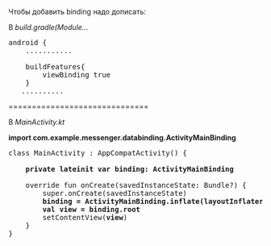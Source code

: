 Чтобы добавить binding надо дописать:

В	<i>build.gradle(Module...</i>


<pre>android {
    ...........

    buildFeatures{
        viewBinding true
    }
   ..........</pre>
==============================

В	<i>MainActivity.kt</i>

<b>import com.example.messenger.databinding.ActivityMainBinding</b>
<pre>
class MainActivity : AppCompatActivity() {

    <b>private lateinit var binding: ActivityMainBinding</b>

    override fun onCreate(savedInstanceState: Bundle?) {
        super.onCreate(savedInstanceState)
        <b>binding = ActivityMainBinding.inflate(layoutInflater)
        val view = binding.root</b>
        setContentView(<b>view</b>)
    }
}
</pre>
